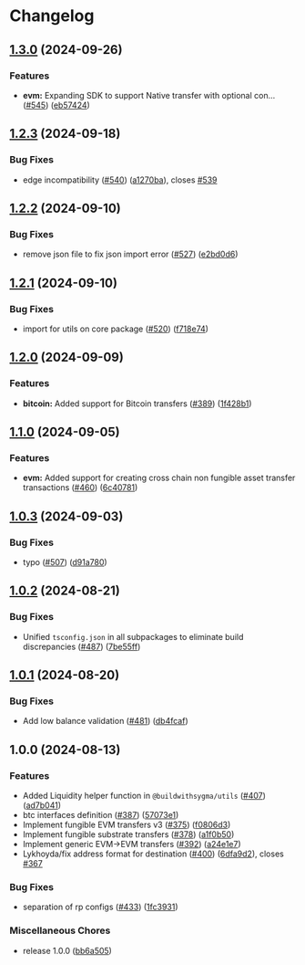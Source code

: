 # Changelog

## [1.3.0](https://github.com/sygmaprotocol/sygma-sdk/compare/core-v1.2.3...core-v1.3.0) (2024-09-26)


### Features

* **evm:** Expanding SDK to support Native transfer with optional con… ([#545](https://github.com/sygmaprotocol/sygma-sdk/issues/545)) ([eb57424](https://github.com/sygmaprotocol/sygma-sdk/commit/eb5742473dbb21bc0c18da7e73dcea50b0c769cd))

## [1.2.3](https://github.com/sygmaprotocol/sygma-sdk/compare/core-v1.2.2...core-v1.2.3) (2024-09-18)


### Bug Fixes

* edge incompatibility  ([#540](https://github.com/sygmaprotocol/sygma-sdk/issues/540)) ([a1270ba](https://github.com/sygmaprotocol/sygma-sdk/commit/a1270ba1af51744d5c72c24e68fa45d0d99ab999)), closes [#539](https://github.com/sygmaprotocol/sygma-sdk/issues/539)

## [1.2.2](https://github.com/sygmaprotocol/sygma-sdk/compare/core-v1.2.1...core-v1.2.2) (2024-09-10)


### Bug Fixes

* remove json file to fix json import error ([#527](https://github.com/sygmaprotocol/sygma-sdk/issues/527)) ([e2bd0d6](https://github.com/sygmaprotocol/sygma-sdk/commit/e2bd0d6480f98a4676e6870d58a0622b96c96212))

## [1.2.1](https://github.com/sygmaprotocol/sygma-sdk/compare/core-v1.2.0...core-v1.2.1) (2024-09-10)


### Bug Fixes

* import for utils on core package ([#520](https://github.com/sygmaprotocol/sygma-sdk/issues/520)) ([f718e74](https://github.com/sygmaprotocol/sygma-sdk/commit/f718e74256a0a687916b383179693cf1a31ec66b))

## [1.2.0](https://github.com/sygmaprotocol/sygma-sdk/compare/core-v1.1.0...core-v1.2.0) (2024-09-09)


### Features

* **bitcoin:** Added support for Bitcoin transfers ([#389](https://github.com/sygmaprotocol/sygma-sdk/issues/389)) ([1f428b1](https://github.com/sygmaprotocol/sygma-sdk/commit/1f428b1b4d8dd0a6b04488f532f3e9d10c5d1b15))

## [1.1.0](https://github.com/sygmaprotocol/sygma-sdk/compare/core-v1.0.3...core-v1.1.0) (2024-09-05)


### Features

* **evm:** Added support for creating cross chain non fungible asset transfer transactions ([#460](https://github.com/sygmaprotocol/sygma-sdk/issues/460)) ([6c40781](https://github.com/sygmaprotocol/sygma-sdk/commit/6c40781593c927a06a42f593c511520f41d028d5))

## [1.0.3](https://github.com/sygmaprotocol/sygma-sdk/compare/core-v1.0.2...core-v1.0.3) (2024-09-03)


### Bug Fixes

* typo ([#507](https://github.com/sygmaprotocol/sygma-sdk/issues/507)) ([d91a780](https://github.com/sygmaprotocol/sygma-sdk/commit/d91a7802b2ab2eb0c30e062a7c2a04e8be1904f2))

## [1.0.2](https://github.com/sygmaprotocol/sygma-sdk/compare/core-v1.0.1...core-v1.0.2) (2024-08-21)


### Bug Fixes

* Unified `tsconfig.json` in all subpackages to eliminate build discrepancies ([#487](https://github.com/sygmaprotocol/sygma-sdk/issues/487)) ([7be55ff](https://github.com/sygmaprotocol/sygma-sdk/commit/7be55ffed0dc079887ba7bfe11917dda4ddf890b))

## [1.0.1](https://github.com/sygmaprotocol/sygma-sdk/compare/core-v1.0.0...core-v1.0.1) (2024-08-20)


### Bug Fixes

* Add low balance validation  ([#481](https://github.com/sygmaprotocol/sygma-sdk/issues/481)) ([db4fcaf](https://github.com/sygmaprotocol/sygma-sdk/commit/db4fcaf879e673674bd5c1cf97b86bab59c4a0ff))

## 1.0.0 (2024-08-13)


### Features

* Added Liquidity helper function in `@buildwithsygma/utils` ([#407](https://github.com/sygmaprotocol/sygma-sdk/issues/407)) ([ad7b041](https://github.com/sygmaprotocol/sygma-sdk/commit/ad7b041fd0ae510e3b91cf171ed9db15fccc1a2a))
* btc interfaces definition ([#387](https://github.com/sygmaprotocol/sygma-sdk/issues/387)) ([57073e1](https://github.com/sygmaprotocol/sygma-sdk/commit/57073e1f9fbb828096c360b845f1cda1f343de2d))
* Implement fungible EVM transfers v3 ([#375](https://github.com/sygmaprotocol/sygma-sdk/issues/375)) ([f0806d3](https://github.com/sygmaprotocol/sygma-sdk/commit/f0806d3eb446c4228ca4956ebfcf498c51d7c406))
* Implement fungible substrate transfers  ([#378](https://github.com/sygmaprotocol/sygma-sdk/issues/378)) ([a1f0b50](https://github.com/sygmaprotocol/sygma-sdk/commit/a1f0b50ea8d90046595d72d876f012cbeb4048f2))
* Implement generic EVM-&gt;EVM transfers ([#392](https://github.com/sygmaprotocol/sygma-sdk/issues/392)) ([a24e1e7](https://github.com/sygmaprotocol/sygma-sdk/commit/a24e1e78c2945458a5891d82c695dc84640c5bdd))
* Lykhoyda/fix address format for destination ([#400](https://github.com/sygmaprotocol/sygma-sdk/issues/400)) ([6dfa9d2](https://github.com/sygmaprotocol/sygma-sdk/commit/6dfa9d238cfd6ab9cade9fae4cd33497d07d5d96)), closes [#367](https://github.com/sygmaprotocol/sygma-sdk/issues/367)


### Bug Fixes

* separation of rp configs ([#433](https://github.com/sygmaprotocol/sygma-sdk/issues/433)) ([1fc3931](https://github.com/sygmaprotocol/sygma-sdk/commit/1fc393170d5f495854eeba0f1f7c41b3e3ae4c4e))


### Miscellaneous Chores

* release 1.0.0 ([bb6a505](https://github.com/sygmaprotocol/sygma-sdk/commit/bb6a5053d843960f445f0dacebe101745f4d908f))
